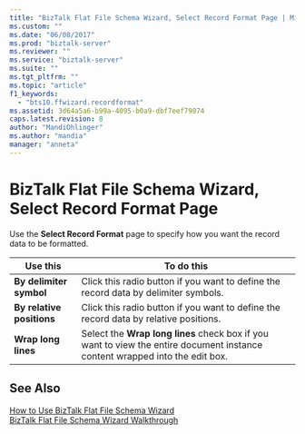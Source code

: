 ```yaml
---
title: "BizTalk Flat File Schema Wizard, Select Record Format Page | Microsoft Docs"
ms.custom: ""
ms.date: "06/08/2017"
ms.prod: "biztalk-server"
ms.reviewer: ""
ms.service: "biztalk-server"
ms.suite: ""
ms.tgt_pltfrm: ""
ms.topic: "article"
f1_keywords: 
  - "bts10.ffwizard.recordformat"
ms.assetid: 3d64a5a6-b99a-4095-b0a9-dbf7eef79074
caps.latest.revision: 8
author: "MandiOhlinger"
ms.author: "mandia"
manager: "anneta"
---
```

# BizTalk Flat File Schema Wizard, Select Record Format Page
Use the **Select Record Format** page to specify how you want the record data to be formatted.  
  
|Use this|To do this|  
|--------------|----------------|  
|**By delimiter symbol**|Click this radio button if you want to define the record data by delimiter symbols.|  
|**By relative positions**|Click this radio button if you want to define the record data by relative positions.|  
|**Wrap long lines**|Select the **Wrap long lines** check box if you want to view the entire document instance content wrapped into the edit box.|  
  
## See Also  
 [How to Use BizTalk Flat File Schema Wizard](../core/how-to-use-biztalk-flat-file-schema-wizard.md)   
 [BizTalk Flat File Schema Wizard Walkthrough](../core/biztalk-flat-file-schema-wizard-walkthrough.md)